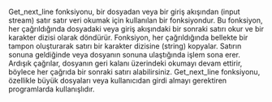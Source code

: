 
Get_next_line fonksiyonu, bir dosyadan veya bir giriş akışından (input stream) satır satır veri okumak için kullanılan bir fonksiyondur.
Bu fonksiyon, her çağrıldığında dosyadaki veya giriş akışındaki bir sonraki satırı okur ve bir karakter dizisi olarak döndürür.
Fonksiyon, her çağrıldığında bellekte bir tampon oluşturarak satırı bir karakter dizisine (string) kopyalar. 
Satırın sonuna geldiğinde veya dosyanın sonuna ulaştığında işlem sona erer.
Ardışık çağrılar, dosyanın geri kalanı üzerindeki okumayı devam ettirir, böylece her çağrıda bir sonraki satırı alabilirsiniz.
Get_next_line fonksiyonu, özellikle büyük dosyaları veya kullanıcıdan girdi almayı gerektiren programlarda kullanışlıdır. 
